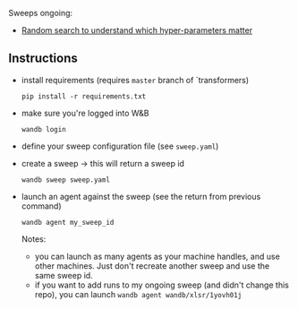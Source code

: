 Sweeps ongoing:
* [Random search to understand which hyper-parameters matter](https://wandb.ai/wandb/xlsr/sweeps/1yovh01j)

## Instructions

* install requirements (requires `master` branch of `transformers)

  `pip install -r requirements.txt`

* make sure you're logged into W&B

  `wandb login`

* define your sweep configuration file (see `sweep.yaml`)

* create a sweep -> this will return a sweep id

  `wandb sweep sweep.yaml`

* launch an agent against the sweep (see the return from previous command)

  `wandb agent my_sweep_id`

  Notes:
  * you can launch as many agents as your machine handles, and use other machines. Just don't recreate another sweep and use the same sweep id.
  * if you want to add runs to my ongoing sweep (and didn't change this repo), you can launch `wandb agent wandb/xlsr/1yovh01j`
